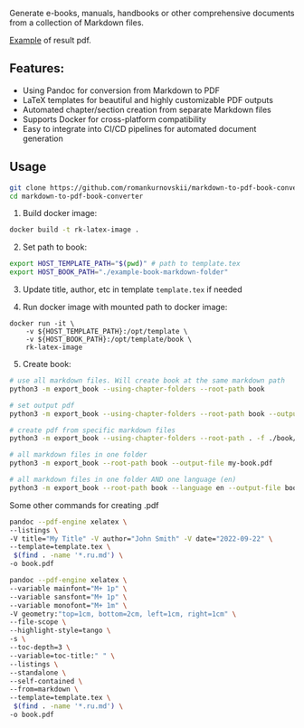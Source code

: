 Generate e-books, manuals, handbooks or other comprehensive documents from a collection of Markdown files.

[Example](https://romankurnovskii.com/handbooks/python-handbook.pdf) of result pdf.

## Features:

- Using Pandoc for conversion from Markdown to PDF
- LaTeX templates for beautiful and highly customizable PDF outputs
- Automated chapter/section creation from separate Markdown files
- Supports Docker for cross-platform compatibility
- Easy to integrate into CI/CD pipelines for automated document generation


## Usage

```sh
git clone https://github.com/romankurnovskii/markdown-to-pdf-book-converter.git
cd markdown-to-pdf-book-converter
```

1. Build docker image:

```sh
docker build -t rk-latex-image .
```

2. Set path to book:

```sh
export HOST_TEMPLATE_PATH="$(pwd)" # path to template.tex
export HOST_BOOK_PATH="./example-book-markdown-folder"
```

3. Update title, author, etc in template `template.tex` if needed


4. Run docker image with mounted path to docker image:

```
docker run -it \
    -v ${HOST_TEMPLATE_PATH}:/opt/template \
    -v ${HOST_BOOK_PATH}:/opt/template/book \
    rk-latex-image
```

5. Create book:

```sh
# use all markdown files. Will create book at the same markdown path 
python3 -m export_book --using-chapter-folders --root-path book

# set output pdf
python3 -m export_book --using-chapter-folders --root-path book --output-file book/my-book.pdf

# create pdf from specific markdown files
python3 -m export_book --using-chapter-folders --root-path . -f ./book/top-questions/_index.ru.md

# all markdown files in one folder
python3 -m export_book --root-path book --output-file my-book.pdf

# all markdown files in one folder AND one language (en)
python3 -m export_book --root-path book --language en --output-file book/my-book.pdf
```

Some other commands for creating .pdf

```sh
pandoc --pdf-engine xelatex \
--listings \
-V title="My Title" -V author="John Smith" -V date="2022-09-22" \
--template=template.tex \
 $(find . -name '*.ru.md') \
-o book.pdf

pandoc --pdf-engine xelatex \
--variable mainfont="M+ 1p" \
--variable sansfont="M+ 1p" \
--variable monofont="M+ 1m" \
-V geometry:"top=1cm, bottom=2cm, left=1cm, right=1cm" \
--file-scope \
--highlight-style=tango \
-s \
--toc-depth=3 \
--variable=toc-title:" " \
--listings \
--standalone \
--self-contained \
--from=markdown \
--template=template.tex \
 $(find . -name '*.ru.md') \
-o book.pdf
```
